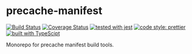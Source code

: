 # precache-manifest
[![Build Status](https://travis-ci.com/101arrowz/precache-manifest.svg?branch=master)](https://travis-ci.com/101arrowz/precache-manifest) [![Coverage Status](https://coveralls.io/repos/github/101arrowz/precache-manifest/badge.svg?branch=master&cache=no)](https://coveralls.io/github/101arrowz/precache-manifest?branch=master) [![tested with jest](https://img.shields.io/badge/tested_with-jest-99424f.svg)](https://github.com/facebook/jest) [![code style: prettier](https://img.shields.io/badge/code_style-prettier-ff69b4.svg)](https://github.com/prettier/prettier) [![built with TypeScipt](https://badgen.net/badge/types/TypeScript)](https://www.typescriptlang.org)

Monorepo for precache manifest build tools.
